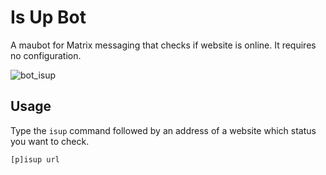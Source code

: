 # Is Up Bot

A maubot for Matrix messaging that checks if website is online. It requires no configuration.

![bot_isup](https://github.com/user-attachments/assets/ea9b0b83-2f8e-436d-8ab5-112a825097a3)

## Usage
Type the `isup` command followed by an address of a website which status you want to check.
```
[p]isup url
```
